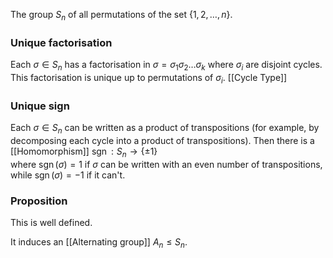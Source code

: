 The group $S_{n}$ of all permutations of the set $\{ 1,2,\dots ,n \}$.
### Unique factorisation
Each $\sigma\in S_n$ has a factorisation in $\sigma=\sigma_1\sigma_2\dots \sigma_k$ where $\sigma_i$ are disjoint cycles. 
This factorisation is unique up to permutations of $\sigma_i$.
[[Cycle Type]]
### Unique sign
Each $\sigma\in S_n$ can be written as a product of transpositions 
(for example, by decomposing each cycle into a product of transpositions).
Then there is a [[Homomorphism]] $\operatorname{sgn}:S_n\to \{\pm 1\}$  
where $\operatorname{sgn}(\sigma)=1$ if $\sigma$ can be written with an even number of transpositions, 
while $\operatorname{sgn}(\sigma)=-1$ if it can't. 
### Proposition
This is well defined.

It induces an [[Alternating group]] $A_{n}\leq S_{n}$.

